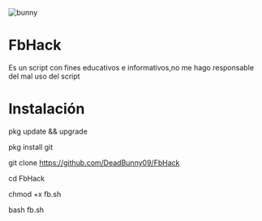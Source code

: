 ![bunny](https://user-images.githubusercontent.com/91534333/135080644-ec826967-1d15-4983-aa7d-bcecc5dd5be1.jpg)

# FbHack
Es un script con fines educativos e informativos,no me hago responsable del mal uso del script
# Instalación
pkg update && upgrade

pkg install git

git clone https://github.com/DeadBunny09/FbHack

cd FbHack

chmod +x fb.sh

bash fb.sh
